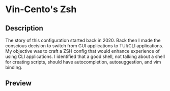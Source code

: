 # Vin-Cento's Zsh

## Description
The story of this configuration started back in 2020. Back then I made the conscious decision to switch from GUI applications to TUI/CLI applications. My objective was to craft a ZSH config that would enhance experience of using CLI applications. I identified that a good shell, not talking about a shell for creating scripts, should have autocompletion, autosuggestion, and vim binding.

## Preview

